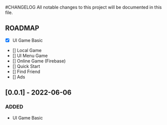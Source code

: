 #CHANGELOG
All notable changes to this project will be documented in this file.

## ROADMAP
- [x] UI Game Basic
- [] Local Game
- [] UI Menu Game
- [] Online Game (Firebase)
- [] Quick Start
- [] Find Friend
- [] Ads

## [0.0.1] - 2022-06-06
### ADDED
- UI Game Basic